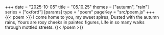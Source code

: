 +++
date = "2025-10-05"
title = "05.10.25"
themes = ["autumn", "rain"]
series = ["oxford"]
[params]
  type = "poem"
  pageKey = "src/poem.js"
+++
{{< poem >}}
I come home to you, my sweet spires,
Dusted with the autumn rains,
Yours are rosy cheeks in painted figures,
Life in so many walks through mottled streets.
{{< /poem >}}